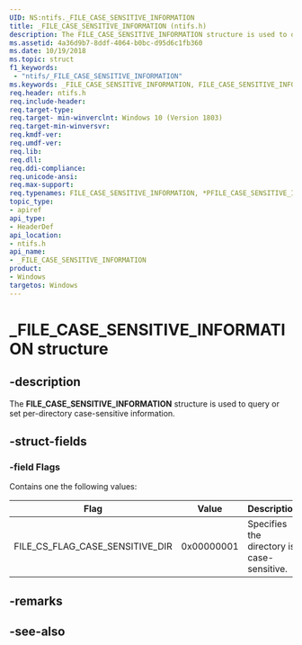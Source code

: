 ```yaml
---
UID: NS:ntifs._FILE_CASE_SENSITIVE_INFORMATION
title: _FILE_CASE_SENSITIVE_INFORMATION (ntifs.h)
description: The FILE_CASE_SENSITIVE_INFORMATION structure is used to query or set per-directory case-sensitive information.
ms.assetid: 4a36d9b7-8ddf-4064-b0bc-d95d6c1fb360
ms.date: 10/19/2018
ms.topic: struct
f1_keywords:
 - "ntifs/_FILE_CASE_SENSITIVE_INFORMATION"
ms.keywords: _FILE_CASE_SENSITIVE_INFORMATION, FILE_CASE_SENSITIVE_INFORMATION, *PFILE_CASE_SENSITIVE_INFORMATION, 
req.header: ntifs.h
req.include-header:
req.target-type:
req.target- min-winverclnt: Windows 10 (Version 1803)
req.target-min-winversvr:
req.kmdf-ver:
req.umdf-ver:
req.lib:
req.dll:
req.ddi-compliance:
req.unicode-ansi:
req.max-support:
req.typenames: FILE_CASE_SENSITIVE_INFORMATION, *PFILE_CASE_SENSITIVE_INFORMATION
topic_type: 
- apiref
api_type: 
- HeaderDef
api_location: 
- ntifs.h
api_name: 
- _FILE_CASE_SENSITIVE_INFORMATION
product:
- Windows
targetos: Windows
---
```


# _FILE_CASE_SENSITIVE_INFORMATION structure

## -description

The **FILE_CASE_SENSITIVE_INFORMATION** structure is used to query or set per-directory case-sensitive information.

## -struct-fields

### -field Flags
Contains one the following values:

Flag|Value|Description
---|---|---
FILE_CS_FLAG_CASE_SENSITIVE_DIR|0x00000001|Specifies the directory is case-sensitive.

## -remarks

## -see-also

